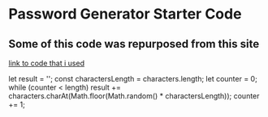 # Password Generator Starter Code

## Some of this code was repurposed from this site

[link to code that i used](https://stackoverflow.com/questions/1349404/generate-random-string-characters-in-javascript)

let result = '';
const charactersLength = characters.length;
  let counter = 0;
  while (counter < length)
    result += characters.charAt(Math.floor(Math.random() * charactersLength));
    counter += 1;